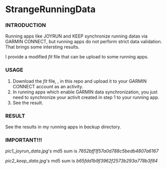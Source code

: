 # StrangeRunningData

### INTRODUCTION

Running apps like JOYRUN and KEEP synchronize running datas via GARMIN CONNECT, but running apps do not perform strict data validation. That brings some intersting results.

I provide a modified *fit* file that can be upload to some running apps.

### USAGE

1. Download the *fit* file, , in this repo and upload it to your GARMIN CONNECT account as an activity.
2. In running apps which enable GARMIN data synchronization, you just need to synchronize your activit created in step 1 to your running app.
3. See the result.

### RESULT

See the results in my running apps in *backup* directory.

### IMPORTANT!!!

*pic1_joyrun_data.jpg*'s md5 sum is *7652bff1f57a0d788c5bedb4807a6167*

*pic2_keep_data.jpg*'s md5 sum is *b65fdd1b9f3962f2573b293a778b3f84*
